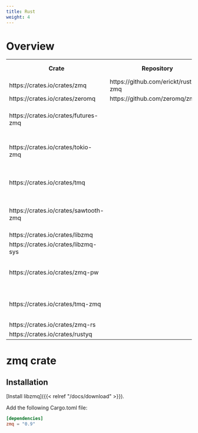 ```yaml
---
title: Rust
weight: 4
---
```


# Overview

<table>
  <tr><th>Crate</th><th>Repository</th><th>Examples</th><th>ZMTP engine</th><th>Description</th></tr>
  <tr>
    <td>https://crates.io/crates/zmq</td>
    <td>https://github.com/erickt/rust-zmq</td>
    <td>https://github.com/erickt/rust-zmq/tree/master/examples</td>
    <td>libzmq</td>
    <td></td>
  </tr>
  <tr>
    <td>https://crates.io/crates/zeromq</td>
    <td>https://github.com/zeromq/zmq.rs</td>
    <td></td>
    <td>custom</td>
    <td></td>
  </tr>
  <tr>
    <td>https://crates.io/crates/futures-zmq</td>
    <td></td>
    <td></td>
    <td>libzmq (via zmq crate)</td>
    <td></td>
  </tr>
  <tr>
    <td>https://crates.io/crates/tokio-zmq</td>
    <td></td>
    <td></td>
    <td>libzmq (via zmq crate)</td>
    <td></td>
  </tr>
  <tr>
    <td>https://crates.io/crates/tmq</td>
    <td></td>
    <td></td>
    <td>libzmq (via zmq crate)</td>
    <td></td>
  </tr>
  <tr>
    <td>https://crates.io/crates/sawtooth-zmq</td>
    <td></td>
    <td></td>
    <td>libzmq (via zmq crate)</td>
    <td></td>
  </tr>
  <tr>
    <td>https://crates.io/crates/libzmq</td>
    <td></td>
    <td></td>
    <td></td>
  </tr>
  <tr>
    <td>https://crates.io/crates/libzmq-sys</td>
    <td></td>
    <td></td>
    <td>libzmq</td>
    <td></td>
  </tr>
  <tr>
    <td>https://crates.io/crates/zmq-pw</td>
    <td></td>
    <td></td>
    <td>libzmq</td>
    <td>Looks similar to sawtooth-zmq??</td>
  </tr>
  <tr>
    <td>https://crates.io/crates/tmq-zmq</td>
    <td></td>
    <td></td>
    <td>libzmq</td>
    <td>Looks similar to sawtooth-zmq??</td>
  </tr>
  <tr>
    <td>https://crates.io/crates/zmq-rs</td>
    <td></td>
    <td></td>
    <td>libzmq</td>
    <td></td>
  </tr>
  <tr>
    <td>https://crates.io/crates/rustyq</td>
    <td></td>
    <td></td>
    <td>custom</td>
    <td></td>
  </tr>
  
</table>

# zmq crate

## Installation

[Install libzmq]({{< relref "/docs/download" >}}).

Add the following Cargo.toml file:

```toml
[dependencies]
zmq = "0.9"
```

